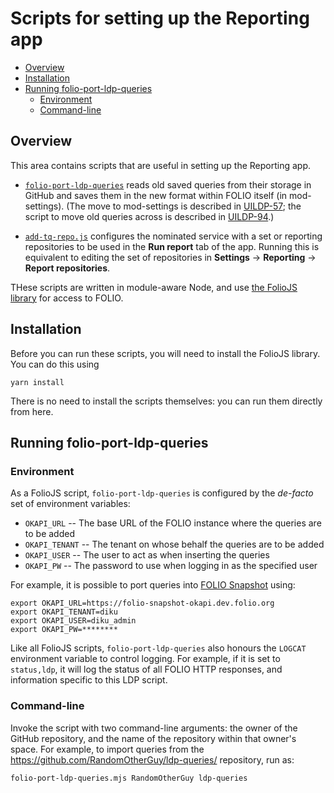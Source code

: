 # Scripts for setting up the Reporting app

<!-- md2toc -l 2 README.md -->
* [Overview](#overview)
* [Installation](#installation)
* [Running folio-port-ldp-queries](#running-folio-port-ldp-queries)
    * [Environment](#environment)
    * [Command-line](#command-line)


## Overview

This area contains scripts that are useful in setting up the Reporting app.

* [`folio-port-ldp-queries`](folio-port-ldp-queries.mjs) reads old saved queries from their storage in GitHub and saves them in the new format within FOLIO itself (in mod-settings).
(The move to mod-settings is described in
[UILDP-57](https://issues.folio.org/browse/UILDP-57);
the script to move old queries across is described in
[UILDP-94](https://issues.folio.org/browse/UILDP-94).)

* [`add-tq-repo.js`](add-tq-repo.js) configures the nominated service with a set or reporting repositories to be used in the **Run report** tab of the app. Running this is equivalent to editing the set of repositories in **Settings** &rarr; **Reporting** &rarr; **Report repositories**.

THese scripts are written in module-aware Node, and use
[the FolioJS library](https://github.com/MikeTaylor/foliojs)
for access to FOLIO.


## Installation

Before you can run these scripts, you will need to install the FolioJS library. You can do this using

	yarn install

There is no need to install the scripts themselves: you can run them directly from here.


## Running folio-port-ldp-queries

### Environment

As a FolioJS script, `folio-port-ldp-queries` is configured by the _de-facto_ set of environment variables:
* `OKAPI_URL` -- The base URL of the FOLIO instance where the queries are to be added
* `OKAPI_TENANT` -- The tenant on whose behalf the queries are to be added
* `OKAPI_USER` -- The user to act as when inserting the queries
* `OKAPI_PW` -- The password to use when logging in as the specified user

For example, it is possible to port queries into [FOLIO Snapshot](https://folio-snapshot.dev.folio.org/) using:
```
export OKAPI_URL=https://folio-snapshot-okapi.dev.folio.org
export OKAPI_TENANT=diku
export OKAPI_USER=diku_admin
export OKAPI_PW=********
```

Like all FolioJS scripts, `folio-port-ldp-queries` also honours the `LOGCAT` environment variable to control logging. For example, if it is set to `status,ldp`, it will log the status of all FOLIO HTTP responses, and information specific to this LDP script.

### Command-line

Invoke the script with two command-line arguments: the owner of the GitHub repository, and the name of the repository within that owner's space. For example, to import queries from the https://github.com/RandomOtherGuy/ldp-queries/ repository, run as:
```
folio-port-ldp-queries.mjs RandomOtherGuy ldp-queries
```

